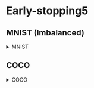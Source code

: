 # Early-stopping5

## MNIST (Imbalanced)
<details>
<summary>MNIST</summary>

|Digit|number of samples (Origin)|number of samples (Imbalanced)|
|:------:|:------:|:------:|
|0|5923|5000|
|1|6742|4500|
|2|5958|4000|
|3|6131|3500|
|4|5842|3000|
|5|5421|2500|
|6|5918|2000|
|7|6265|1500|
|8|5851|1000|
|9|5949|500|

### code
```python
early_stopping = EarlyStopping(100, ['zero', 'one', 'two', 'three', 'four', 'five', 'six', 'seven', 'eight', 'nine'], deno=50, warmup=50)
digitToEng = dict()
digitToEng['0'] = 'zero'
digitToEng['1'] = 'one'
digitToEng['2'] = 'two'
digitToEng['3'] = 'three'
digitToEng['4'] = 'four'
digitToEng['5'] = 'five'
digitToEng['6'] = 'six'
digitToEng['7'] = 'seven'
digitToEng['8'] = 'eight'
digitToEng['9'] = 'nine'

criterion = nn.BCEWithLogitsLoss(reduction="none")

for i in range(max_epoch):
    for i_batch, (inputs, labels) in enumerate(train_dataloader):

        outputs = model(inputs)
        loss = criterion(outputs, labels) # output shape: BxC

        subclass_loss = collections.defaultdict(list)

        for i in range(outputs.shape[0]):
            b = labels.detach()[i,:].cpu().numpy() > 0
            indices = list(b.nonzero()[0])
            subclass_loss[digitToEng[str(indices[0])]].append(torch.mean(loss[i,:]))
        loss = torch.mean(loss)
        early_stopping(subclass_loss, loss.item(), model)
        if early_stopping.early_stop:
            break
    if early_stopping.early_stop:
        break        
```

### result
![](image/mnist1~9.png "MNIST1~9")
![](image/mnist1&9.png "MNIST1&9")
![](image/COCO_train_few_layers.png "MNIST1~9")
![](image/COCO_train_all_layers.png "MNIST1&9")
</details>

## COCO 
<details>
<summary>COCO</summary>
### code
```python
#=======read classes from .txt======
my_file = open("temp/coco/label.txt", "r")
data = my_file.read()
classes = data.split("\n")[:-1]
my_file.close()
#===================================

self.early_stopping = EarlyStopping(5000, ['iter_loss']+classes, deno=500, max_iter=100000, fixed_threshold=True, sub_beta=0.2, path='')

for _, batch in enumerate(self.train_loader):
    x, y = batch[0].cuda(), batch[1].cuda()
    pred_y = self.model(x)
    loss = self.criterion(pred_y, y)
    #=============analyzing target subclasses===========
    subclass = collections.defaultdict(list)
    for i in range(loss.shape[0]):
        b = y.detach()[i,:].cpu().numpy() > 0
        indices = list(b.nonzero()[0])
        for idx in indices:
            subclass_loss = loss.detach()[i,idx].item()
            subclass[classes[idx]].append(subclass_loss)
    loss = torch.mean(loss)
    subclass['iter_loss'].append(loss.detach().item())
    self.early_stopping(subclass, loss.item(), self.model)
    #===================================================
    self.optimizer.zero_grad()
    loss.backward()
    self.optimizer.step()
    if self.global_step % 400 == 0:
        self.writer.add_scalar('Loss/train', loss, self.global_step)
        print('TRAIN [epoch {}] loss: {:4f}'.format(epoch, loss))
    self.global_step += 1
    if self.early_stopping.early_stop:
        break
```
</details>>